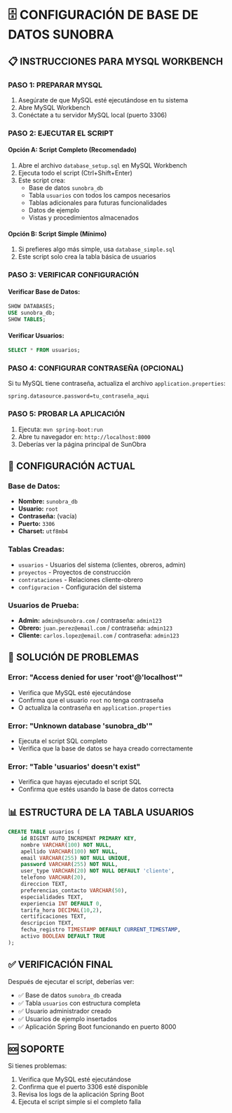 # 🗄️ CONFIGURACIÓN DE BASE DE DATOS SUNOBRA

## 📋 INSTRUCCIONES PARA MYSQL WORKBENCH

### **PASO 1: PREPARAR MYSQL**
1. Asegúrate de que MySQL esté ejecutándose en tu sistema
2. Abre MySQL Workbench
3. Conéctate a tu servidor MySQL local (puerto 3306)

### **PASO 2: EJECUTAR EL SCRIPT**

#### **Opción A: Script Completo (Recomendado)**
1. Abre el archivo `database_setup.sql` en MySQL Workbench
2. Ejecuta todo el script (Ctrl+Shift+Enter)
3. Este script crea:
   - Base de datos `sunobra_db`
   - Tabla `usuarios` con todos los campos necesarios
   - Tablas adicionales para futuras funcionalidades
   - Datos de ejemplo
   - Vistas y procedimientos almacenados

#### **Opción B: Script Simple (Mínimo)**
1. Si prefieres algo más simple, usa `database_simple.sql`
2. Este script solo crea la tabla básica de usuarios

### **PASO 3: VERIFICAR CONFIGURACIÓN**

#### **Verificar Base de Datos:**
```sql
SHOW DATABASES;
USE sunobra_db;
SHOW TABLES;
```

#### **Verificar Usuarios:**
```sql
SELECT * FROM usuarios;
```

### **PASO 4: CONFIGURAR CONTRASEÑA (OPCIONAL)**

Si tu MySQL tiene contraseña, actualiza el archivo `application.properties`:

```properties
spring.datasource.password=tu_contraseña_aqui
```

### **PASO 5: PROBAR LA APLICACIÓN**

1. Ejecuta: `mvn spring-boot:run`
2. Abre tu navegador en: `http://localhost:8000`
3. Deberías ver la página principal de SunObra

## 🔧 CONFIGURACIÓN ACTUAL

### **Base de Datos:**
- **Nombre:** `sunobra_db`
- **Usuario:** `root`
- **Contraseña:** (vacía)
- **Puerto:** `3306`
- **Charset:** `utf8mb4`

### **Tablas Creadas:**
- `usuarios` - Usuarios del sistema (clientes, obreros, admin)
- `proyectos` - Proyectos de construcción
- `contrataciones` - Relaciones cliente-obrero
- `configuracion` - Configuración del sistema

### **Usuarios de Prueba:**
- **Admin:** `admin@sunobra.com` / contraseña: `admin123`
- **Obrero:** `juan.perez@email.com` / contraseña: `admin123`
- **Cliente:** `carlos.lopez@email.com` / contraseña: `admin123`

## 🚨 SOLUCIÓN DE PROBLEMAS

### **Error: "Access denied for user 'root'@'localhost'"**
- Verifica que MySQL esté ejecutándose
- Confirma que el usuario `root` no tenga contraseña
- O actualiza la contraseña en `application.properties`

### **Error: "Unknown database 'sunobra_db'"**
- Ejecuta el script SQL completo
- Verifica que la base de datos se haya creado correctamente

### **Error: "Table 'usuarios' doesn't exist"**
- Verifica que hayas ejecutado el script SQL
- Confirma que estés usando la base de datos correcta

## 📊 ESTRUCTURA DE LA TABLA USUARIOS

```sql
CREATE TABLE usuarios (
    id BIGINT AUTO_INCREMENT PRIMARY KEY,
    nombre VARCHAR(100) NOT NULL,
    apellido VARCHAR(100) NOT NULL,
    email VARCHAR(255) NOT NULL UNIQUE,
    password VARCHAR(255) NOT NULL,
    user_type VARCHAR(20) NOT NULL DEFAULT 'cliente',
    telefono VARCHAR(20),
    direccion TEXT,
    preferencias_contacto VARCHAR(50),
    especialidades TEXT,
    experiencia INT DEFAULT 0,
    tarifa_hora DECIMAL(10,2),
    certificaciones TEXT,
    descripcion TEXT,
    fecha_registro TIMESTAMP DEFAULT CURRENT_TIMESTAMP,
    activo BOOLEAN DEFAULT TRUE
);
```

## ✅ VERIFICACIÓN FINAL

Después de ejecutar el script, deberías ver:
- ✅ Base de datos `sunobra_db` creada
- ✅ Tabla `usuarios` con estructura completa
- ✅ Usuario administrador creado
- ✅ Usuarios de ejemplo insertados
- ✅ Aplicación Spring Boot funcionando en puerto 8000

## 🆘 SOPORTE

Si tienes problemas:
1. Verifica que MySQL esté ejecutándose
2. Confirma que el puerto 3306 esté disponible
3. Revisa los logs de la aplicación Spring Boot
4. Ejecuta el script simple si el completo falla
